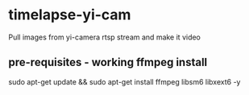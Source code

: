 # timelapse-yi-cam
Pull images from yi-camera rtsp stream and make it video

## pre-requisites - working ffmpeg install
sudo apt-get update && sudo apt-get install ffmpeg libsm6 libxext6  -y
